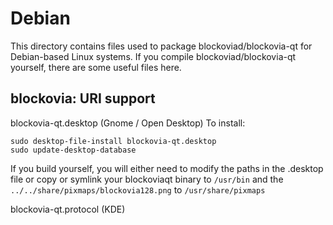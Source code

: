 
Debian
====================
This directory contains files used to package blockoviad/blockovia-qt
for Debian-based Linux systems. If you compile blockoviad/blockovia-qt yourself, there are some useful files here.

## blockovia: URI support ##


blockovia-qt.desktop  (Gnome / Open Desktop)
To install:

	sudo desktop-file-install blockovia-qt.desktop
	sudo update-desktop-database

If you build yourself, you will either need to modify the paths in
the .desktop file or copy or symlink your blockoviaqt binary to `/usr/bin`
and the `../../share/pixmaps/blockovia128.png` to `/usr/share/pixmaps`

blockovia-qt.protocol (KDE)

